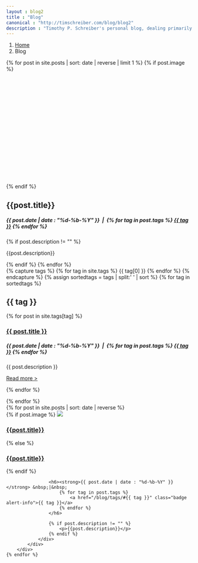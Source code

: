 ```yaml
---
layout : blog2
title : "Blog"
canonical : "http://timschreiber.com/blog/blog2"
description : "Timothy P. Schreiber's personal blog, dealing primarily with software development, but also dabbling in songwriting, food, and gardening from time to time."
---
```


<ol class="breadcrumb">
	<li><a href="/">Home</a></li>
	<li>Blog</li>
</ol>

<div class="row">
	<div class="col-lg-9 col-md-8 col-sm-6 col-xs-12">
		{% for post in site.posts | sort: date | reverse | limit 1 %}
			{% if post.image %}
				<div style="height:300px;background-size:cover;background-repeat:no-repeat;background-position:50% 50%;background-image:url(/img/{{post.image}});"></div>
			{% endif %}
			<h2>{{post.title}}</h2>
			<h5><strong>{{ post.date | date : "%d-%b-%Y" }}</strong> &nbsp;|&nbsp;
				{% for tag in post.tags %}
					<a href="/blog/tags/#{{ tag }}" class="badge alert-info">{{ tag }}</a>
				{% endfor %}						
			</h5>
			{% if post.description != "" %}
				<p>{{post.description}}</p>
			{% endif %}
		{% endfor %}
	</div>
	<div class="col-lg-3 col-md-4 col-sm-6 col-xs-12">
		<div class="panel-default">
			<div class="panel-body">
				{% capture tags %}
					{% for tag in site.tags %}
						{{ tag[0] }}
					{% endfor %}
				{% endcapture %}
				{% assign sortedtags = tags | split:' ' | sort %}
				{% for tag in sortedtags %}
					<div id="{{ tag }}" class="tag-list-item">
						<h2>{{ tag }}</h2>
						<dl class="dl-horizontal tag-posts-list">
							{% for post in site.tags[tag] %}
								<div class="post-list-item">
									<article>
										<h3><a href="{{ post.url }}">{{ post.title }}</a></h3>
										<h5><strong>{{ post.date | date : "%d-%b-%Y" }}</strong> &nbsp;|&nbsp;
											{% for tag in post.tags %}
												<a href="/blog/tags/#{{ tag }}" class="badge alert-info">{{ tag }}</a>
											{% endfor %}
										</h5>
										<p>{{ post.description }}</p>
										<p><a href="{{ post.url }}">Read more &gt;</a></p>
									</article>
								</div>
							{% endfor %}
						</dl>
					</div>
				{% endfor %}
			</div>
		</div>
	</div>
</div>



<div id="pinstrap-container" class="row">
	{% for post in site.posts | sort: date | reverse %}
		<div class="pinstrap-item">
			<div class="panel panel-default">
				<div class="panel-body">
					{% if post.image %}
						<img src="/img/{{post.image}}" class="img-rounded" style="max-width:100%" />
						<h3><a href="{{post.url}}">{{post.title}}</a></h3>
					{% else %}
						<h3 class="top0"><a href="{{post.url}}">{{post.title}}</a></h3>
					{% endif %}
					
					<h6><strong>{{ post.date | date : "%d-%b-%Y" }}</strong> &nbsp;|&nbsp;
						{% for tag in post.tags %}
							<a href="/blog/tags/#{{ tag }}" class="badge alert-info">{{ tag }}</a>
						{% endfor %}						
					</h6>
					
					{% if post.description != "" %}
						<p>{{post.description}}</p>
					{% endif %}
				</div>
			</div>
		</div>
	{% endfor %}
</div>
